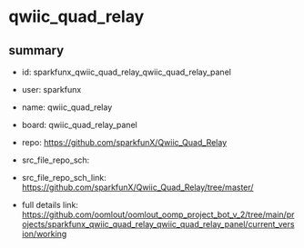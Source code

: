 # qwiic_quad_relay
 
## summary 
* id: sparkfunx_qwiic_quad_relay_qwiic_quad_relay_panel
* user: sparkfunx
* name: qwiic_quad_relay
* board: qwiic_quad_relay_panel
* repo: https://github.com/sparkfunX/Qwiic_Quad_Relay



* src_file_repo_sch: 
* src_file_repo_sch_link: https://github.com/sparkfunX/Qwiic_Quad_Relay/tree/master/
* full details link: https://github.com/oomlout/oomlout_oomp_project_bot_v_2/tree/main/projects/sparkfunx_qwiic_quad_relay_qwiic_quad_relay_panel/current_version/working  







